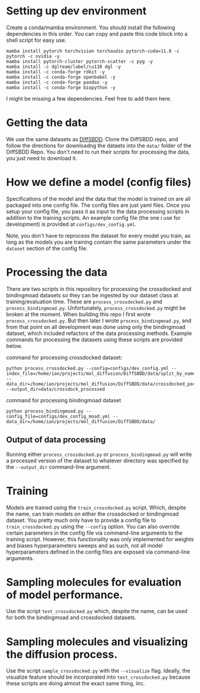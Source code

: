# Setting up dev environment

Create a conda/mamba environment. You should install the following dependencies in this order. You can copy and paste this code block into a shell script for easy use.

```console
mamba install pytorch torchvision torchaudio pytorch-cuda=11.8 -c pytorch -c nvidia -y
mamba install pytorch-cluster pytorch-scatter -c pyg -y
mamba install -c dglteam/label/cu118 dgl -y
mamba install -c conda-forge rdkit -y
mamba install -c conda-forge openbabel -y
mamba install -c conda-forge pandas -y
mamba install -c conda-forge biopython -y
```

I might be missing a few dependencies. Feel free to add them here.

# Getting the data

We use the same datasets as [DiffSBDD](https://github.com/arneschneuing/DiffSBDD). Clone the DiffSBDD repo, and follow the directions for downloadng the dataets into the `data/` folder of the DiffSBDD Repo. You don't need to run their scripts for processing the data, you just need to download it.

# How we define a model (config files)

Specifications of the model and the data that the model is trained on are all packaged into one config file. The config files are just yaml files. Once you setup your config file, you pass it as input to the data processing scripts in addition to the training scripts. An example config file (the one i use for development) is provided at `configs/dev_config.yml`.

Note, you don't have to reprocess the dataset for every model you train, as long as the models you are training contain the same parameters under the `dataset` section of the config file. 

# Processing the data

There are two scripts in this repository for processing the crossdocked and bindingmoad datasets so they can be ingested by our dataset class at training/evaluation time. These are `process_crossdocked.py` and `process_bindingmoad.py`. Unfortunately, `process_crossdocked.py` might be broken at the moment. When building this repo I first wrote `process_crossdocked.py`. But then later I wrote `process_bindingmoad.py`, and from that point on all development was done using only the bindingmoad dataset, which included refactors of the data processing methods. Example commands for processing the datasets using these scripts are provided below. 

command for processing crossdocked dataset:
```console
python process_crossdocked.py --config=configs/dev_config.yml --index_file=/home/ian/projects/mol_diffusion/DiffSBDD/data/split_by_name.pt --data_dir=/home/ian/projects/mol_diffusion/DiffSBDD/data/crossdocked_pocket10 --output_dir=data/crossdock_processed
```

command for processing bindingmoad dataset
```console
python process_bindingmoad.py --config_file=configs/dev_config_moad.yml --data_dir=/home/ian/projects/mol_diffusion/DiffSBDD/data/ 
```

## Output of data processing

Running either `process_crossdocked.py` or `process_bindingmoad.py` will write a processed version of the dataset to whatever directory was specified by the `--output_dir` command-line argument. 

<!-- a comment about the dataset:
it looks like the dataset is crossdocked where the receptors already have waters removed and they've been reduced to an atom pocket of size around 10 angstrom. I followed the string of papers that use this dataset and they give a very paltry description of how exactly this dataset was produced from CrossDocked2020. This is infuriating. It also means that most of my "processing" code is useless because a pocket has already been selected and certain types of atoms already removed. Did they remove all metals from proteins? I don't know! Nobody has said anywhere. Should I include heavy metals in the approved receptor atom types? I don't know! I would have to manually check if any of those atoms appear in the dataset, which I don't have time to do. This is ridiculous.  -->

# Training

Models are trained using the `train_crossdocked.py` script. Which, despite the name, can train models on either the crossdocked or bindingmoad dataset. You pretty much only have to provide a config file to `train_crossdocked.py` using the `--config` option. You can also override certain parameters in the config file via command-line arguments to the training script. However, this functionality was only implemented for weights and biases hyperparameters sweeps and as such, not all model hyperparameters defined in the config files are exposed via command-line arguments. 

# Sampling molecules for evaluation of model performance.

Use the script `test_crossdocked.py` which, despite the name, can be used for both the bindingmoad and crossdocked datasets. 

# Sampling molecules and visualizing the diffusion process.

Use the script `sample_crossdocked.py` with the `--visualize` flag. Ideally, the visualize feature should be incorporated into `test_crossdocked.py` because these scripts are doing almost the exact same thing, iirc. 